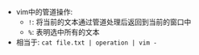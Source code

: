 - vim中的管道操作:
	- `!`: 将当前的文本通过管道处理后返回到当前的窗口中
	- `%`: 表明选中所有的文本
- 相当于: `cat file.txt | operation | vim -`